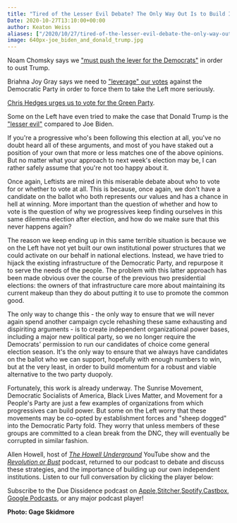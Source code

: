 ```yaml
---
title: "Tired of the Lesser Evil Debate? The Only Way Out Is to Build Institutional Left Power"
Date: 2020-10-27T13:10:00+00:00
author: Keaton Weiss
aliases: ["/2020/10/27/tired-of-the-lesser-evil-debate-the-only-way-out-is-to-build-institutional-left-power"]
image: 640px-joe_biden_and_donald_trump.jpg
---
```


Noam Chomsky says we ["must push the lever for the Democrats"](https://www.salon.com/2020/10/17/noam-chomsky-if-you-dont-push-the-lever-for-the-democrats-you-are-assisting-trump/) in order to oust Trump.

Briahna Joy Gray says we need to ["leverage" our votes](https://www.axios.com/bernie-sanders-briahna-joy-gray-biden-6d8ea002-2241-45cb-9fd2-9a426c801b4c.html) against the Democratic Party in order to force them to take the Left more seriously.

[Chris Hedges urges us to vote for the Green Party](https://www.youtube.com/watch?v=bmVqGeUHZiI).

Some on the Left have even tried to make the case that Donald Trump is the ["lesser evil"](https://dissidentvoice.org/2020/08/is-a-second-trump-presidency-a-lesser-evil-than-a-biden-presidency/) compared to Joe Biden.

If you're a progressive who's been following this election at all, you've no doubt heard all of these arguments, and most of you have staked out a position of your own that more or less matches one of the above opinions. But no matter what your approach to next week's election may be, I can rather safely assume that you're not too happy about it. 

Once again, Leftists are mired in this miserable debate about who to vote for or whether to vote at all. This is because, once again, we don't have a candidate on the ballot who both represents our values and has a chance in hell at winning. More important than the question of whether and how to vote is the question of why we progressives keep finding ourselves in this same dilemma election after election, and how do we make sure that this never happens again?

The reason we keep ending up in this same terrible situation is because we on the Left have not yet built our own institutional power structures that we could activate on our behalf in national elections. Instead, we have tried to hijack the existing infrastructure of the Democratic Party, and repurpose it to serve the needs of the people. The problem with this latter approach has been made obvious over the course of the previous two presidential elections: the owners of that infrastructure care more about maintaining its current makeup than they do about putting it to use to promote the common good.

The only way to change this - the only way to ensure that we will never again spend another campaign cycle rehashing these same exhausting and dispiriting arguments - is to create independent organizational power bases, including a major new political party, so we no longer require the Democrats' permission to run our candidates of choice come general election season. It's the only way to ensure that we always have candidates on the ballot who we can support, hopefully with enough numbers to win, but at the very least, in order to build momentum for a robust and viable alternative to the two party duopoly.

Fortunately, this work is already underway. The Sunrise Movement, Democratic Socialists of America, Black Lives Matter, and Movement for a People's Party are just a few examples of organizations from which progressives can build power. But some on the Left worry that these movements may be co-opted by establishment forces and "sheep dogged" into the Democratic Party fold. They worry that unless members of these groups are committed to a clean break from the DNC, they will eventually be corrupted in similar fashion.

Allen Howell, host of *[The Howell Underground](https://www.youtube.com/channel/UC_ALrQNOIs04v_7y6yTAY6g)* YouTube show and the *[Revolution or Bust](https://anchor.fm/revolutionorbust)* podcast, returned to our podcast to debate and discuss these strategies, and the importance of building up our own independent institutions. Listen to our full conversation by clicking the player below:

Subscribe to the Due Dissidence podcast on [Apple,](https://podcasts.apple.com/us/podcast/due-dissidence/id1457244081)[Stitcher](https://www.stitcher.com/podcast/due-dissidence)[,](https://podcasts.apple.com/us/podcast/due-dissidence/id1457244081)[Spotify](https://open.spotify.com/show/3jDky0r8Cg0vlYuORwWhaE)[,](https://podcasts.apple.com/us/podcast/due-dissidence/id1457244081)[Castbox](https://castbox.fm/channel/Due-Dissidence%7D-id2086184?country=us)[,](https://podcasts.apple.com/us/podcast/due-dissidence/id1457244081) [Google Podcasts](https://podcasts.google.com/feed/aHR0cHM6Ly9mZWVkcy5zb3VuZGNsb3VkLmNvbS91c2Vycy9zb3VuZGNsb3VkOnVzZXJzOjYwNjI5Njg0NC9zb3VuZHMucnNz), or any major podcast player!

**Photo: Gage Skidmore**
